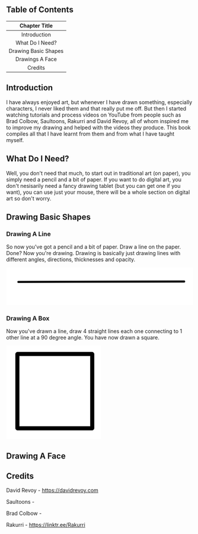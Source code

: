 ## Table of Contents

| Chapter Title        |
|:--------------------:|
| Introduction         |
| What Do I Need?      |
| Drawing Basic Shapes |
| Drawings A Face      |
| Credits              |

## Introduction

I have always enjoyed art, but whenever I have drawn something, especially characters, I never liked them and that really put me off. But then I started watching tutorials and process videos on YouTube from people such as Brad Colbow, Saultoons, Rakurri and David Revoy, all of whom inspired me to improve my drawing and helped with the videos they produce. This book compiles all that I have learnt from them and from what I have taught myself.

## What Do I Need?

Well, you don't need that much, to start out in traditional art (on paper), you simply need a pencil and a bit of paper. If you want to do digital art, you don't nesisarily need a fancy drawing tablet (but you can get one if you want), you can use just your mouse, there will be a whole section on digital art so don't worry.

## Drawing Basic Shapes

### Drawing A Line

So now you've got a pencil and a bit of paper. Draw a line on the paper. Done? Now you're drawing. Drawing is basically just drawing lines with different angles, directions, thicknesses and opacity.

![Image of a line](assets/line.png)


### Drawing A Box

Now you've drawn a line, draw 4 straight lines each one connecting to 1 other line at a 90 degree angle. You have now drawn a square.

 ![Drawing of a box](assets/box.png)


## Drawing A Face




## Credits
David Revoy - https://davidrevoy.com

Saultoons - 

Brad Colbow - 

Rakurri - https://linktr.ee/Rakurri
